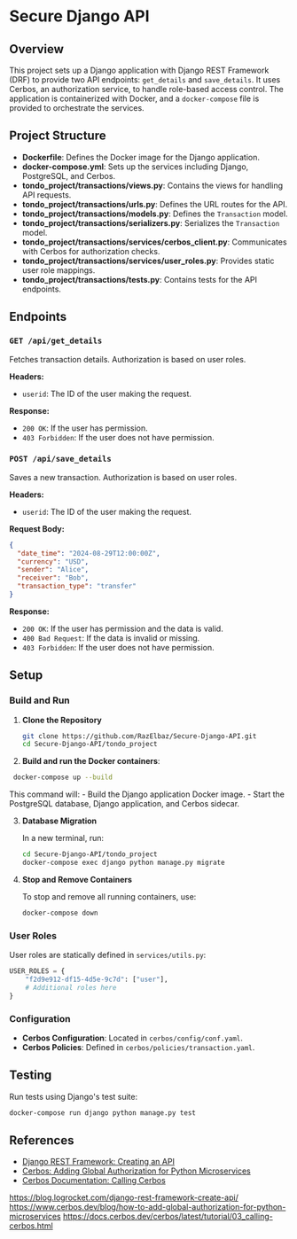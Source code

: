 # Secure Django API

## Overview

This project sets up a Django application with Django REST Framework (DRF) to provide two API endpoints: `get_details` and `save_details`. It uses Cerbos, an authorization service, to handle role-based access control. The application is containerized with Docker, and a `docker-compose` file is provided to orchestrate the services.

## Project Structure

- **Dockerfile**: Defines the Docker image for the Django application.
- **docker-compose.yml**: Sets up the services including Django, PostgreSQL, and Cerbos.
- **tondo_project/transactions/views.py**: Contains the views for handling API requests.
- **tondo_project/transactions/urls.py**: Defines the URL routes for the API.
- **tondo_project/transactions/models.py**: Defines the `Transaction` model.
- **tondo_project/transactions/serializers.py**: Serializes the `Transaction` model.
- **tondo_project/transactions/services/cerbos_client.py**: Communicates with Cerbos for authorization checks.
- **tondo_project/transactions/services/user_roles.py**: Provides static user role mappings.
- **tondo_project/transactions/tests.py**: Contains tests for the API endpoints.

## Endpoints

### `GET /api/get_details`

Fetches transaction details. Authorization is based on user roles.

**Headers:**
- `userid`: The ID of the user making the request.

**Response:**
- `200 OK`: If the user has permission.
- `403 Forbidden`: If the user does not have permission.

### `POST /api/save_details`

Saves a new transaction. Authorization is based on user roles.

**Headers:**
- `userid`: The ID of the user making the request.

**Request Body:**
```json
{
  "date_time": "2024-08-29T12:00:00Z",
  "currency": "USD",
  "sender": "Alice",
  "receiver": "Bob",
  "transaction_type": "transfer"
}
```

**Response:**
- `200 OK`: If the user has permission and the data is valid.
- `400 Bad Request`: If the data is invalid or missing.
- `403 Forbidden`: If the user does not have permission.

## Setup

### Build and Run

1. **Clone the Repository**

   ```bash
   git clone https://github.com/RazElbaz/Secure-Django-API.git
   cd Secure-Django-API/tondo_project
   ```

2.  **Build and run the Docker containers**:

   ```bash
    docker-compose up --build
   ```
   This command will:
    - Build the Django application Docker image.
    - Start the PostgreSQL database, Django application, and Cerbos sidecar.

3. **Database Migration**

   In a new terminal, run:

   ```bash
   cd Secure-Django-API/tondo_project
   docker-compose exec django python manage.py migrate
   ```

5. **Stop and Remove Containers**

   To stop and remove all running containers, use:

   ```bash
   docker-compose down
   ```

### User Roles

User roles are statically defined in `services/utils.py`:

```python
USER_ROLES = {
    "f2d9e912-df15-4d5e-9c7d": ["user"],
    # Additional roles here
}
```

### Configuration

- **Cerbos Configuration**: Located in `cerbos/config/conf.yaml`.
- **Cerbos Policies**: Defined in `cerbos/policies/transaction.yaml`.

## Testing

Run tests using Django's test suite:

```bash
docker-compose run django python manage.py test
```

## References

- [Django REST Framework: Creating an API](https://blog.logrocket.com/django-rest-framework-create-api/)
- [Cerbos: Adding Global Authorization for Python Microservices](https://www.cerbos.dev/blog/how-to-add-global-authorization-for-python-microservices)
- [Cerbos Documentation: Calling Cerbos](https://docs.cerbos.dev/cerbos/latest/tutorial/03_calling-cerbos.html)

https://blog.logrocket.com/django-rest-framework-create-api/
https://www.cerbos.dev/blog/how-to-add-global-authorization-for-python-microservices
https://docs.cerbos.dev/cerbos/latest/tutorial/03_calling-cerbos.html
